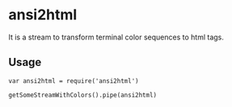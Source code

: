 ansi2html
========

It is a stream to transform terminal color sequences to html tags.

## Usage
```
var ansi2html = require('ansi2html')

getSomeStreamWithColors().pipe(ansi2html)
```
